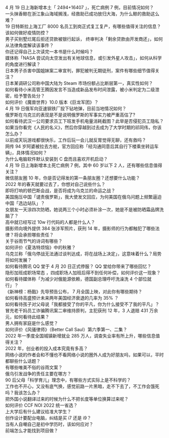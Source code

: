4 月 19 日上海新增本土「 2494+16407 」，死亡病例 7 例，目前情况如何？  
一头抹香鲸在浙江象山海域搁浅，经救助已成功放归大海，为什么鲸的救助这么难？  
19 日特斯拉上海工厂 8000 名员工到岗正式复工复产，有哪些值得关注的信息？该如何做好疫情防控？  
男子买别墅烂尾后拒还贷款被银行起诉， 终审判决「剩余贷款由开发商还」，如何从法律角度解读该事件？  
你还记得自己上次读完一本书是什么时候吗？  
媒体称「NASA 尝试向太空发出有关地球信息，或引发外星人攻击」，如何从科学的角度进行解读？  
日本男子杀害中国姐妹案二审宣判，罪犯被判无期徒刑，案件有哪些细节值得关注？  
日本某调研公司称中国大陆为 Steam 市场份额占比断层第一，真实性如何？  
如何看待小米高管王腾因发言不当造成新品发布时间泄露，被小米判定为二级泄密，给予警告处分？  
如何评价《魔兽世界》10.0 版本《巨龙军团》？  
4 月 19 日俄军向亚速钢铁厂投下钻地弹，目前当地情况如何？  
俄罗斯在乌克兰的表现是不是说明俄罗斯的军事实力被严重高估了?  
如何看待武汉一公司要求员工下班发手机电量消耗截图？此举是否侵犯员工隐私？  
如果当你看完《人民的名义》，然后你穿越到过去成为了大学时期的祁同伟，你该怎么办？  
以前成天玩游戏都很快乐，工作后玩一会儿就反胃觉得无聊，还有救吗？  
网传 94 岁阿婆被拉去方舱，官方回应称「经沟通同意后其自行下楼乘坐转运车辆」，具体情况如何？  
为什么电脑软件默认安装到 C 盘而且喜欢开机启动？  
4 月 19 日上海新增本土死亡病例 7 例，其中 60 岁以下 2 人，还有哪些信息值得关注？  
微信朋友圈 10 年，你是否记得发的第一条朋友圈？还想要什么功能？  
2022 年的春天就要过去了，你想对自己说些什么？  
即将打响的顿巴斯会战，是否将成为乌克兰的命运之战？  
美国施压中国「谴责俄罗斯」，我大使发文回应，为何美国在俄乌问题上频繁逼迫中国「选边站队」？  
女朋友一天涂四次防晒，她说两三个小时必须补涂一次，她是不是被防晒霜品牌洗脑了？  
高中就已经写过 10w 行代码的人都是什么人？  
摄影师向境外提供 384 张涉军照片，获刑 14 年，摄影师的行为都触犯了哪些法律？将会承担哪些责任？  
关于谷雨节气的诗词有哪些？  
如何评价《夏洛特烦恼》中的秋雅？  
乌克兰称「俄乌停战无法通过谈判达成，将在战场上决定」，这意味着什么？局势将如何发展？  
如何看待腾讯 QQ 堂于 4 月 20 日正式停服？ QQ 堂给你带来了哪些回忆？  
隐形加班成职场常态 ，四成职场人加班后得不到任何补偿，如何评价这一现象？  
如何看待媒体称「为减少对俄能源依赖，德国副总理呼吁洗澡洗 4 个部位就行」？  
《新神榜：杨戬》先导预告公布， 7 月全国上映，对此你有哪些期待？  
如何看待高盛预计未来两年美国经济衰退的几率为 35% ？  
如何看待孩子对父母说「我都接受了你的平凡，你为什么接受不了我的平凡」？  
冒充老干妈员工诈骗腾讯案二审维持原判，主犯获刑 12 年，3 人退赔 431 万余元，如何看待此结果？  
男人拥有家庭是什么感觉？  
如何评价《风骚律师》（Better Call Saul）第六季第一、二集？  
2022 年一季度全国城镇新增就业 285 万人，调查失业率有所上升，哪些信息值得关注？  
2022 年，创业者的投入成本究竟有多高？  
网络小说的作者会和不懂也不看网络小说的圈外人成为好朋友吗，如果可以，平时都聊些什么话题？  
有哪些唯美不俗的谷雨文案？  
俄乌引发战争的责任主要在哪方？  
90 后父母「科学育儿」理念中，有哪些方式实际上是不科学的？  
工作也不开心，又没有底气换，感觉前路一片黑暗，走不下去了，不工作会饿死吗？我该怎么办？  
把外国小说翻译过来的时候为什么不把长度等单位换算过来呢？  
如何评价 CCF NOI 2022 统一省选？  
上大学后有什么建议给准大学生？  
创作设计要配台电脑，纠结是买 i7 还是 i9？  
当有人自嘲自己是初中学历时，该如何应对？  
前端怎么才能找到项目做？  
